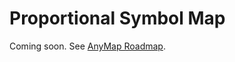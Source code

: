 # Proportional Symbol Map

Coming soon. See [AnyMap Roadmap](https://anychart.com/products/anymap/roadmap/).

